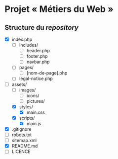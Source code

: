 # Projet « Métiers du Web »

## Structure du *repository*

- [X] index.php
    - [ ] includes/
        - [ ] header.php 
        - [ ] footer.php 
        - [ ] navbar.php 
    - [ ] pages/
        - [ ]  [nom-de-page].php 
    - [ ] legal-notice.php 
- [ ] assets/
    - [ ] images/
        - [ ] icons/          
        - [ ] pictures/
    - [X] styles/
        - [X] main.css 
    - [X] scripts/
        - [X] main.js 
- [X] .gitignore
- [ ] robots.txt 
- [ ] sitemap.xml
- [X] README.md
- [ ] LICENCE